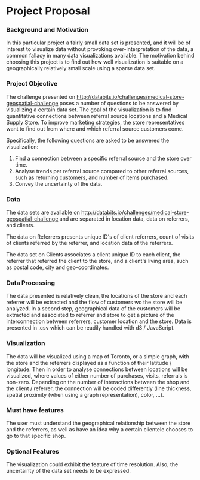 # Project Proposal

### Background and Motivation

In this particular project a fairly small data set is presented,
and it will be of interest to visualize data without provoking over-interpretation of the data,
a common fallacy in many data visualizations available.
The motivation behind choosing this project is to find out how well visualization
is suitable on a geographically relatively small scale using a sparse data set.

### Project Objective

The challenge presented on http://databits.io/challenges/medical-store-geospatial-challenge
poses a number of questions to be answered by visualizing a certain data set. The goal of the
visualization is to find quantitative connections between referral source locations and a Medical Supply
Store. To improve marketing strategies, the store representatives want to find out from where and which
referral source customers come.

Specifically, the following questions are asked to be answered the visualization:

1. Find a connection between a specific referral source and the store over time.
2. Analyse trends per referral source compared to other referral sources, such as returning customers, and number
   of items purchased.
3. Convey the uncertainty of the data.

### Data
The data sets are available on http://databits.io/challenges/medical-store-geospatial-challenge and
are separated in location data, data on referrers, and clients.

The data on Referrers presents unique ID's of client referrers, count of visits of clients referred
by the referrer, and location data of the referrers.

The data set on Clients associates a client unique ID to each client, the referrer that referred
the client to the store, and a client's living area, such as postal code, city and geo-coordinates.

### Data Processing

The data presented is relatively clean, the locations of the store and each referrer will be extracted
and the flow of customers wo the store will be analyzed. In a second step, geographical
data of the customers will be extracted and associated to referrer and store to get a picture of the
interconnection between referrers, customer location and the store.
Data is presented in .csv which can be readily handled with d3 / JavaScript.

### Visualization

The data will be visualized using a map of Toronto, or a simple graph, with the store and the referrers
displayed as a function of their latitude / longitude. Then in order to analyse connections between locations
will be visualized, where values of either number of purchases, visits, referrals is non-zero.
Depending on the number of interactions between the shop and the client / referrer, the connection will
be coded differently (line thickness, spatial proximity (when using a graph representation), color,
...).

### Must have features

The user must understand the geographical relationship between the store and the referrers, as
well as have an idea why a certain clientele chooses to go to that specific shop.

### Optional Features

The visualization could exhibit the feature of time resolution. Also, the uncertainty of the data set
needs to be expressed.


